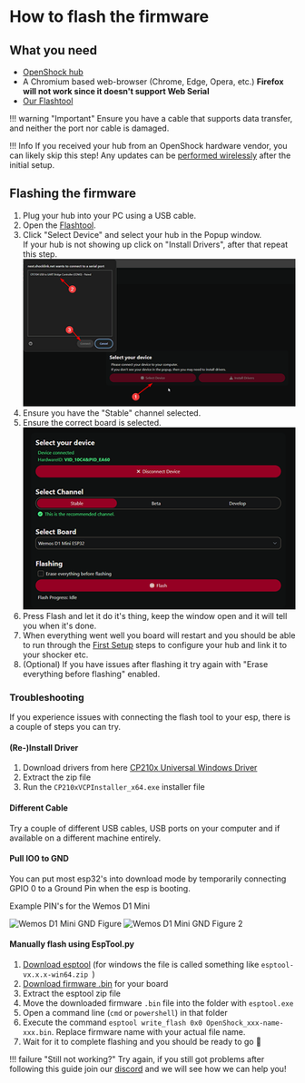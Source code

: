 # How to flash the firmware

## What you need

- [OpenShock hub](../hardware/boards/index.md)
- A Chromium based web-browser (Chrome, Edge, Opera, etc.) **Firefox will not work since it doesn't support Web Serial**
- [Our Flashtool](https://next.openshock.app/flashtool)

!!! warning "Important"
    Ensure you have a cable that supports data transfer, and neither the port nor cable is damaged.

!!! Info
    If you received your hub from an OpenShock hardware vendor, you can likely skip this step! Any updates can be [performed wirelessly](../guides/openshock-how-to-update.md) after the initial setup.

## Flashing the firmware
1. Plug your hub into your PC using a USB cable.
2. Open the [Flashtool](https://next.openshock.app/flashtool).
3. Click "Select Device" and select your hub in the Popup window.  
If your hub is not showing up click on "Install Drivers", after that repeat this step.
![Connect Controller](../static/guides/how-to-flash/Connect_Device_Flashtoolguide.png)
4. Ensure you have the "Stable" channel selected.
5. Ensure the correct board is selected.
![Settings](../static/guides/how-to-flash/settings.png)  
6. Press Flash and let it do it's thing, keep the window open and it will tell you when it's done.  
7. When everything went well you board will restart and you should be able to run through the [First Setup](../guides/openshock-first-setup.md) steps to configure your hub and link it to your shocker etc.  
8. (Optional) If you have issues after flashing it try again with "Erase everything before flashing" enabled.  

### Troubleshooting

If you experience issues with connecting the flash tool to your esp, there is a couple of steps you can try.

#### (Re-)Install Driver

1. Download drivers from here [CP210x Universal Windows Driver](https://download.openshock.org/drivers/CP210x_Universal_Windows_Driver.zip)
2. Extract the zip file
3. Run the `CP210xVCPInstaller_x64.exe` installer file

#### Different Cable

Try a couple of different USB cables, USB ports on your computer and if available on a different machine entirely.

#### Pull IO0 to GND

You can put most esp32's into download mode by temporarily connecting GPIO 0 to a Ground Pin when the esp is booting.

Example PIN's for the Wemos D1 Mini

![Wemos D1 Mini GND Figure](../static/boards/wemos-d1-mini-esp32/gnd-figure.webp)
![Wemos D1 Mini GND Figure 2](../static/boards/wemos-d1-mini-esp32/gnd-figure2.webp)

#### Manually flash using EspTool.py

1. [Download esptool](https://github.com/espressif/esptool/releases/latest) (for windows the file is called something like `esptool-vx.x.x-win64.zip `)
2. [Download firmware .bin](https://github.com/OpenShock/Firmware/releases/latest) for your board
3. Extract the esptool zip file
4. Move the downloaded firmware `.bin` file into the folder with `esptool.exe`
5. Open a command line (`cmd` or `powershell`) in that folder
6. Execute the command `esptool write_flash 0x0 OpenShock_xxx-name-xxx.bin`. Replace firmware name with your actual file name.
7. Wait for it to complete flashing and you should be ready to go :partying_face:

!!! failure "Still not working?"
    Try again, if you still got problems after following this guide join our [discord](https://discord.gg/OpenShock) and we will see how we can help you!
